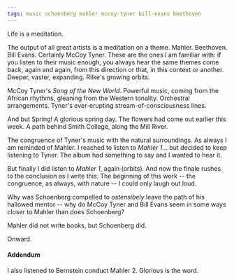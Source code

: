 ```yaml
---
tags: music schoenberg mahler mccoy-tyner bill-evans beethoven
---
```


Life is a meditation.

The output of all great artists is a meditation on a theme. Mahler. Beethoven. Bill Evans. Certainly McCoy Tyner. These are the ones I am familiar with: if you listen to their music enough, you always hear the same themes come back, again and again, from this direction or that, in this context or another. Deeper, vaster, expanding. Rilke's growing orbits.

McCoy Tyner's _Song of the New World_. Powerful music, coming from the African rhythms, gleaning from the Western tonality. Orchestral arrangements. Tyner's ever-erupting stream-of-consciousness lines.

And but Spring! A glorious spring day. The flowers had come out earlier this week. A path behind Smith College, along the Mill River.

The congruence of Tyner's music with the natural surroundings. As always I am reminded of Mahler. I reached to listen to _Mahler 1_... but decided to keep listening to Tyner. The album had something to say and I wanted to hear it.

But finally I did listen to _Mahler 1_, again (orbits). And now the finale rushes to the conclusion as I write this. The beginning of this work -- the congruence, as always, with nature -- I could only laugh out loud.

Why was Schoenberg compelled to _ostensibely_ leave the path of his hallowed mentor -- why do McCoy Tyner and Bill Evans seem in some ways closer to Mahler than does Schoenberg?

Mahler did not write books, but Schoenberg did.

Onward.

#### Addendum

I also listened to Bernstein conduct Mahler 2. Glorious is the word.
